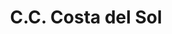 ---
title: "C.C. Costa del Sol"
url: /ciudad-guayana-puerto-ordaz/c-c-costa-del-sol/
shop: centro comercial
---